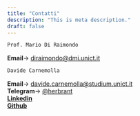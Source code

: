 ```yaml
---
title: "Contatti"
description: "This is meta description."
draft: false
---
```


```bash
Prof. Mario Di Raimondo
```
**Email**-> diraimondo@dmi.unict.it

```bash
Davide Carnemolla
```
**Email**-> davide.carnemolla@studium.unict.it \
**Telegram**-> [@herbrant](https://t.me/herbrant) \
[**Linkedin**](https://www.linkedin.com/in/davide-carnemolla/) \
[**Github**](https://github.com/Herbrant) \
<i class="fas fa-heart"></i>

